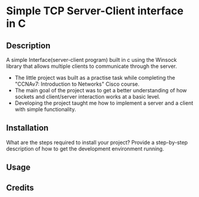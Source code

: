 # Simple TCP Server-Client interface in C

## Description

A simple Interface(server-client program) built in c using the Winsock library that allows multiple clients to communicate through the server.

- The little project was built as a practise task while completing the "CCNAv7: Introduction to Networks" Cisco course.
- The main goal of the project was to get a better understanding of how sockets and client/server interaction works at a basic level.
- Developing the project taught me how to implement a server and a client with simple functionality.

## Installation

What are the steps required to install your project? Provide a step-by-step description of how to get the development environment running.

## Usage

## Credits


